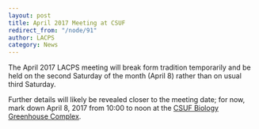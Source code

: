 ```yaml
---
layout: post
title: April 2017 Meeting at CSUF
redirect_from: "/node/91"
author: LACPS
category: News
---
```


<div class="field field-name-body field-type-text-with-summary field-label-hidden"><div class="field-items"><div class="field-item even"><p>The April 2017 LACPS meeting will break form tradition temporarily and be held on the second Saturday of the month (April 8) rather than on usual third Saturday.</p>
<p>Further details will likely be revealed closer to the meeting date; for now, mark down April 8, 2017 from 10:00 to noon at the <a href="http://biology.fullerton.edu/facilities/greenhouse/" alt="">CSUF Biology Greenhouse Complex</a>.</p>
</div></div></div>
